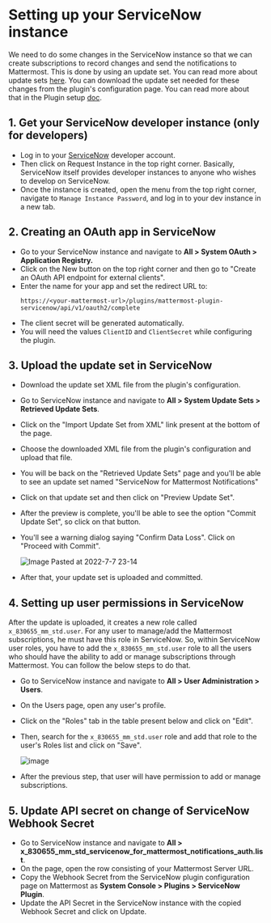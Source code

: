 # Setting up your ServiceNow instance

We need to do some changes in the ServiceNow instance so that we can create subscriptions to record changes and send the notifications to Mattermost. This is done by using an update set. You can read more about update sets [here](https://docs.servicenow.com/bundle/sandiego-application-development/page/build/system-update-sets/concept/system-update-sets.html). You can download the update set needed for these changes from the plugin's configuration page. You can read more about that in the Plugin setup [doc](./plugin_setup.md).

## 1. Get your ServiceNow developer instance (only for developers)
  - Log in to your [ServiceNow](https://developer.servicenow.com) developer account.
  - Then click on Request Instance in the top right corner. Basically, ServiceNow itself provides developer instances to anyone who wishes to develop on ServiceNow.
  - Once the instance is created, open the menu from the top right corner, navigate to `Manage Instance Password`, and log in to your dev instance in a new tab.

## 2. Creating an OAuth app in ServiceNow

- Go to your ServiceNow instance and navigate to **All > System OAuth > Application Registry.**
- Click on the New button on the top right corner and then go to "Create an OAuth API endpoint for external clients".
- Enter the name for your app and set the redirect URL to:
    ```
    https://<your-mattermost-url>/plugins/mattermost-plugin-servicenow/api/v1/oauth2/complete
    ````
- The client secret will be generated automatically.
- You will need the values `ClientID` and `ClientSecret` while configuring the plugin.

## 3. Upload the update set in ServiceNow

- Download the update set XML file from the plugin's configuration.
- Go to ServiceNow instance and navigate to **All > System Update Sets > Retrieved Update Sets**.
- Click on the "Import Update Set from XML" link present at the bottom of the page.
- Choose the downloaded XML file from the plugin's configuration and upload that file.
- You will be back on the "Retrieved Update Sets" page and you'll be able to see an update set named "ServiceNow for Mattermost Notifications"
- Click on that update set and then click on "Preview Update Set".
- After the preview is complete, you'll be able to see the option "Commit Update Set", so click on that button.
- You'll see a warning dialog saying "Confirm Data Loss". Click on "Proceed with Commit".

    ![Image Pasted at 2022-7-7 23-14](https://user-images.githubusercontent.com/77336594/186408425-8bb71211-deaf-4c61-b906-64dc4f51acde.png)

- After that, your update set is uploaded and committed.

## 4. Setting up user permissions in ServiceNow

After the update is uploaded, it creates a new role called `x_830655_mm_std.user`. For any user to manage/add the Mattermost subscriptions, he must have this role in ServiceNow. So, within ServiceNow user roles, you have to add the `x_830655_mm_std.user` role to all the users who should have the ability to add or manage subscriptions through Mattermost. You can follow the below steps to do that.

- Go to ServiceNow instance and navigate to **All > User Administration > Users**.
- On the Users page, open any user's profile. 
- Click on the "Roles" tab in the table present below and click on "Edit".
- Then, search for the `x_830655_mm_std.user` role and add that role to the user's Roles list and click on "Save".

    ![image](https://user-images.githubusercontent.com/77336594/186422364-0d5507ad-8392-4cd8-b1e6-93e9c7e44d90.png)

- After the previous step, that user will have permission to add or manage subscriptions.

## 5. Update API secret on change of ServiceNow Webhook Secret

- Go to ServiceNow instance and navigate to **All > x_830655_mm_std_servicenow_for_mattermost_notifications_auth.list**.
- On the page, open the row consisting of your Mattermost Server URL.
- Copy the Webhook Secret from the ServiceNow plugin configuration page on Mattermost as **System Console > Plugins > ServiceNow Plugin**.
- Update the API Secret in the ServiceNow instance with the copied Webhook Secret and click on Update. 
